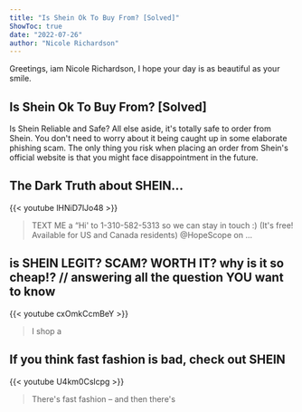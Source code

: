 ```yaml
---
title: "Is Shein Ok To Buy From? [Solved]"
ShowToc: true 
date: "2022-07-26"
author: "Nicole Richardson" 
---
```


Greetings, iam Nicole Richardson, I hope your day is as beautiful as your smile.
## Is Shein Ok To Buy From? [Solved]
Is Shein Reliable and Safe? All else aside, it's totally safe to order from Shein. You don't need to worry about it being caught up in some elaborate phishing scam. The only thing you risk when placing an order from Shein's official website is that you might face disappointment in the future.

## The Dark Truth about SHEIN...
{{< youtube lHNiD7lJo48 >}}
>TEXT ME a “Hi' to 1-310-582-5313 so we can stay in touch :) (It's free! Available for US and Canada residents) @HopeScope on ...

## is SHEIN LEGIT? SCAM? WORTH IT? why is it so cheap!? // answering all the question YOU want to know
{{< youtube cxOmkCcmBeY >}}
>I shop a 

## If you think fast fashion is bad, check out SHEIN
{{< youtube U4km0Cslcpg >}}
>There's fast fashion – and then there's 

